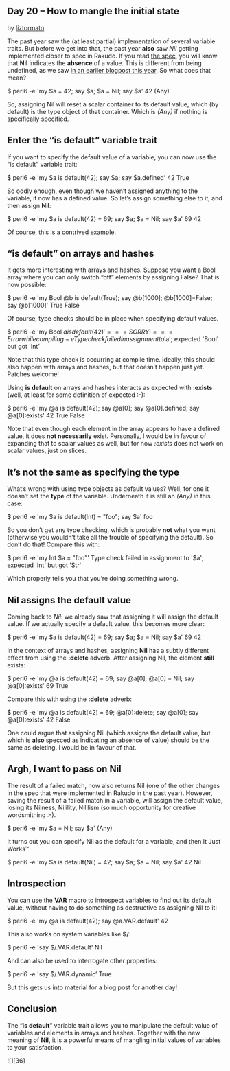 ## Day 20 – How to mangle the initial state

by [liztormato][4]

The past year saw the (at least partial) implementation of several variable traits. But before we get into that, the past year **also** saw _Nil_ getting implemented closer to spec in Rakudo. If you read [the spec][5], you will know that **Nil** indicates the **absence** of a value. This is different from being undefined, as we saw [in an earlier blogpost this year][6]. So what does that mean?

$ perl6 -e 'my $a = 42; say $a; $a = Nil; say $a'
42
(Any)

So, assigning Nil will reset a scalar container to its default value, which (by default) is the type object of that container. Which is _(Any)_ if nothing is specifically specified.

## Enter the “is default” variable trait

If you want to specify the default value of a variable, you can now use the “is default” variable trait:

$ perl6 -e 'my $a is default(42); say $a; say $a.defined’
42
True

So oddly enough, even though we haven’t assigned anything to the variable, it now has a defined value. So let’s assign something else to it, and then assign **Nil**:

$ perl6 -e 'my $a is default(42) = 69; say $a; $a = Nil; say $a'
69
42

Of course, this is a contrived example.

## “is default” on arrays and hashes

It gets more interesting with arrays and hashes. Suppose you want a Bool array where you can only switch “off” elements by assigning False? That is now possible:

$ perl6 -e 'my Bool @b is default(True); say @b[1000]; @b[1000]=False; say @b[1000]'
True
False

Of course, type checks should be in place when specifying default values.

$ perl6 -e 'my Bool $a is default(42)'
===SORRY!=== Error while compiling -e
Type check failed in assignment to '$a'; expected 'Bool' but got 'Int’

Note that this type check is occurring at compile time. Ideally, this should also happen with arrays and hashes, but that doesn’t happen just yet. Patches welcome!

Using **is default** on arrays and hashes interacts as expected with **:exists** (well, at least for some definition of expected :-):

$ perl6 -e 'my @a is default(42); say @a[0]; say @a[0].defined; say @a[0]:exists'
42
True
False

Note that even though each element in the array appears to have a defined value, it does **not necessarily** exist. Personally, I would be in favour of expanding that to scalar values as well, but for now _:exists_ does not work on scalar values, just on slices.

## It’s not the same as specifying the type

What’s wrong with using type objects as default values? Well, for one it doesn’t set the **type** of the variable. Underneath it is still an _(Any)_ in this case:

$ perl6 -e 'my $a is default(Int) = "foo"; say $a'
foo

So you don’t get any type checking, which is probably **not** what you want (otherwise you wouldn’t take all the trouble of specifying the default). So don’t do that! Compare this with:

$ perl6 -e 'my Int $a = "foo"'
Type check failed in assignment to '$a'; expected 'Int' but got 'Str'

Which properly tells you that you’re doing something wrong.

## Nil assigns the default value

Coming back to _Nil_: we already saw that assigning it will assign the default value. If we actually specify a default value, this becomes more clear:

$ perl6 -e 'my $a is default(42) = 69; say $a; $a = Nil; say $a'
69
42

In the context of arrays and hashes, assigning **Nil** has a subtly different effect from using the **:delete** adverb. After assigning Nil, the element **still** exists:

$ perl6 -e 'my @a is default(42) = 69; say @a[0]; @a[0] = Nil; say @a[0]:exists'
69
True

Compare this with using the **:delete** adverb:

$ perl6 -e 'my @a is default(42) = 69; @a[0]:delete; say @a[0]; say @a[0]:exists'
42
False

One could argue that assigning Nil (which assigns the default value, but which is **also** specced as indicating an absence of value) should be the same as deleting. I would be in favour of that.

## Argh, I want to pass on Nil

The result of a failed match, now also returns Nil (one of the other changes in the spec that were implemented in Rakudo in the past year). However, saving the result of a failed match in a variable, will assign the default value, losing its Nilness, Nilility, Nililism (so much opportunity for creative wordsmithing :-).

$ perl6 -e 'my $a = Nil; say $a'
(Any)

It turns out you can specify Nil as the default for a variable, and then It Just Works™

$ perl6 -e 'my $a is default(Nil) = 42; say $a; $a = Nil; say $a'
42
Nil

## Introspection

You can use the **VAR** macro to introspect variables to find out its default value, without having to do something as destructive as assigning Nil to it:

$ perl6 -e 'my @a is default(42); say @a.VAR.default'
42

This also works on system variables like **$/**:

$ perl6 -e 'say $/.VAR.default'
Nil

And can also be used to interrogate other properties:

$ perl6 -e 'say $/.VAR.dynamic’
True

But this gets us into material for a blog post for another day!<br />

## Conclusion

The “**is default**” variable trait allows you to manipulate the default value of variables and elements in arrays and hashes. Together with the new meaning of **Nil**, it is a powerful means of mangling initial values of variables to your satisfaction.


![][36]

  [4]: https://perl6advent.wordpress.com/author/liztormato/ "View all posts by liztormato"
  [5]: http://perlcabal.org/syn/S02.html#Nil
  [6]: https://perl6advent.wordpress.com/2013/12/02/day-02-the-humble-type-object/
